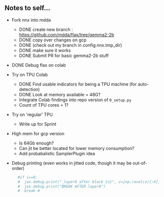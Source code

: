 
## Notes to self...

* Fork nnx into mdda 
  + DONE create new branch : https://github.com/mdda/flax/tree/gemma2-2b
  + DONE copy over changes on gcp
  + DONE (check out my branch in config.nnx.tmp_dir)
  + DONE make sure it works 
  + DONE Submit PR for basic gemma2-2b stuff

* DONE Debug flax on colab
* Try on TPU Colab
  + DONE Find usable indicators for being a TPU machine (for auto-detection)
  + DONE Look at memory available = 48G?
  + Integrate Colab findings into repo version of `0_setup.py`
  + Count of TPU cores = 1?
* Try on 'regular' TPU
  + Write up for Sprint
* High mem for gcp version
  + Is 64Gb enough?
  + Can jit be better located for lower memory consumption?
  + Add probabalistic SamplerPlugin idea


* Debug printing (even works in jitted code, though it may be out-of-order)
```python
      #if i==0:
      #  jax.debug.print("_layer0 after block {v}", v=jnp.ravel(x)[:4],)
      #  jax.debug.print("BREAK AFTER layer0")
      #  break # 
```
